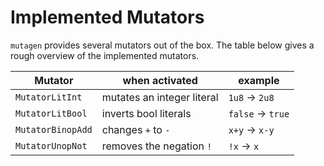 # Implemented Mutators

`mutagen` provides several mutators out of the box. The table below gives a rough overview of the implemented mutators.

| Mutator | when activated | example |
| -- | -- | -- |
| `MutatorLitInt` | mutates an integer literal | `1u8` -> `2u8`  |
| `MutatorLitBool` | inverts bool literals | `false` -> `true` |
| `MutatorBinopAdd` | changes `+` to `-` | `x+y` -> `x-y` |
| `MutatorUnopNot` | removes the negation `!` | `!x` -> `x` |
